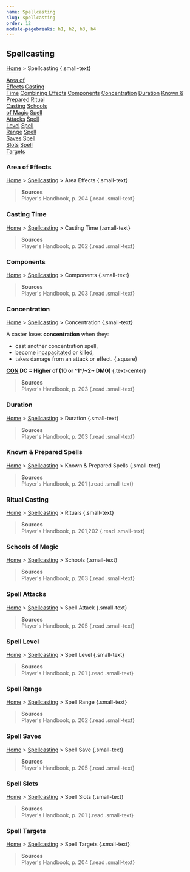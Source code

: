 ```yaml
---
name: Spellcasting
slug: spellcasting
order: 12
module-pagebreaks: h1, h2, h3, h4
---
```

## Spellcasting
[Home](home) > Spellcasting {.small-text}

<div id="menu-container">
    <a href="area-of-effect">Area of<br/> Effects</a>
    <a href="casting-time">Casting<br/> Time</a>
    <a href="combining-effects">Combining Effects</a>
    <a href="components">Components</a>
    <a href="concentration">Concentration</a>
    <a href="duration">Duration</a>
    <a href="known-and-prepared-spells">Known & Prepared</a>
    <a href="ritual-casting">Ritual<br/> Casting</a>
    <a href="schools-of-magic">Schools<br/> of Magic</a>
    <a href="spell-attacks">Spell<br/> Attacks</a>
    <a href="spell-level">Spell<br/> Level</a>
    <a href="spell-range">Spell<br/> Range</a>
    <a href="spell-saves">Spell<br/> Saves</a>
    <a href="spell-slots">Spell<br/> Slots</a>
    <a href="spell-targets">Spell<br/> Targets</a>
</div>



### Area of Effects
[Home](home) > [Spellcasting](spellcasting) > Area Effects {.small-text}

> **Sources** <br/>
> Player's Handbook, p. 204
{.read .small-text}



### Casting Time
[Home](home) > [Spellcasting](spellcasting) > Casting Time {.small-text}

> **Sources** <br/>
> Player's Handbook, p. 202
{.read .small-text}



### Components
[Home](home) > [Spellcasting](spellcasting) > Components {.small-text}

> **Sources** <br/>
> Player's Handbook, p. 203
{.read .small-text}



### Concentration
[Home](home) > [Spellcasting](spellcasting) > Concentration {.small-text}

A caster loses **concentration** when they:
- cast another concentration spell,
- become [incapacitated](incapacitated) or killed,
- takes damage from an attack or effect.
{.square}

 **[CON](constitution) DC = Higher of (10 or ^1^/~2~ DMG)** {.text-center}

> **Sources** <br/>
> Player's Handbook, p. 203
{.read .small-text}



### Duration
[Home](home) > [Spellcasting](spellcasting) > Duration {.small-text}

> **Sources** <br/>
> Player's Handbook, p. 203
{.read .small-text}



### Known & Prepared Spells
[Home](home) > [Spellcasting](spellcasting) > Known & Prepared Spells {.small-text}

> **Sources** <br/>
> Player's Handbook, p. 201
{.read .small-text}



### Ritual Casting
[Home](home) > [Spellcasting](spellcasting) > Rituals {.small-text}

> **Sources** <br/>
> Player's Handbook, p. 201,202
{.read .small-text}



### Schools of Magic
[Home](home) > [Spellcasting](spellcasting) > Schools {.small-text}

> **Sources** <br/>
> Player's Handbook, p. 203
{.read .small-text}



### Spell Attacks
[Home](home) > [Spellcasting](spellcasting) > Spell Attack {.small-text}

> **Sources** <br/>
> Player's Handbook, p. 205
{.read .small-text}



### Spell Level
[Home](home) > [Spellcasting](spellcasting) > Spell Level {.small-text}

> **Sources** <br/>
> Player's Handbook, p. 201
{.read .small-text}



### Spell Range
[Home](home) > [Spellcasting](spellcasting) > Spell Range {.small-text}

> **Sources** <br/>
> Player's Handbook, p. 202
{.read .small-text}



### Spell Saves
[Home](home) > [Spellcasting](spellcasting) > Spell Save {.small-text}

> **Sources** <br/>
> Player's Handbook, p. 205
{.read .small-text}



### Spell Slots
[Home](home) > [Spellcasting](spellcasting) > Spell Slots {.small-text}

> **Sources** <br/>
> Player's Handbook, p. 201
{.read .small-text}



### Spell Targets
[Home](home) > [Spellcasting](spellcasting) > Spell Targets {.small-text}

> **Sources** <br/>
> Player's Handbook, p. 204
{.read .small-text}
